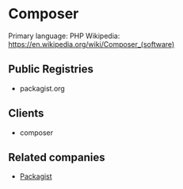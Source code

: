# Composer

Primary language: PHP
Wikipedia: https://en.wikipedia.org/wiki/Composer_(software)

## Public Registries

- packagist.org

## Clients

- composer

## Related companies

- [Packagist](https://packagist.com/)
